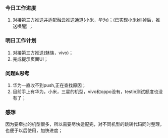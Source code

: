 ### 今日工作进度

1. 对接第三方推送并适配融云推送通道(小米，华为)；(已实现小米kill掉后，推送唤醒) ；

### 明日工作计划

1. 对接第三方推送(魅族，vivo)；
2. 完成提示页面UI；

### 问题&思考

1. 华为一直收不到push,正在查找原因；
2. 目前手上有华为，小米，三星的机型，vivo和oppo没有，testin测试额度也没有了；

### 感想

因为要牵扯的机型很多，所以需要尽快适配完，对不同机型的跳转代码同时整理，也便于以后使用，加快进度；

